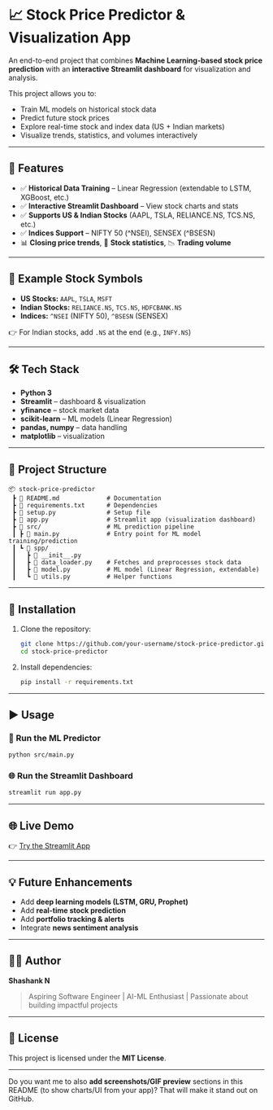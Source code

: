 

# 📈 Stock Price Predictor & Visualization App

An end-to-end project that combines **Machine Learning-based stock price prediction** with an **interactive Streamlit dashboard** for visualization and analysis.

This project allows you to:

* Train ML models on historical stock data
* Predict future stock prices
* Explore real-time stock and index data (US + Indian markets)
* Visualize trends, statistics, and volumes interactively

---

## 🚀 Features

- ✅ **Historical Data Training** – Linear Regression (extendable to LSTM, XGBoost, etc.)
- ✅ **Interactive Streamlit Dashboard** – View stock charts and stats
- ✅ **Supports US & Indian Stocks** (AAPL, TSLA, RELIANCE.NS, TCS.NS, etc.)
- ✅ **Indices Support** – NIFTY 50 (^NSEI), SENSEX (^BSESN)
- 📊 **Closing price trends**, 📌 **Stock statistics**, 📉 **Trading volume**

---

## 🔑 Example Stock Symbols

* **US Stocks:** `AAPL`, `TSLA`, `MSFT`
* **Indian Stocks:** `RELIANCE.NS`, `TCS.NS`, `HDFCBANK.NS`
* **Indices:** `^NSEI` (NIFTY 50), `^BSESN` (SENSEX)

👉 For Indian stocks, add `.NS` at the end (e.g., `INFY.NS`)

---

## 🛠️ Tech Stack

* **Python 3**
* **Streamlit** – dashboard & visualization
* **yfinance** – stock market data
* **scikit-learn** – ML models (Linear Regression)
* **pandas, numpy** – data handling
* **matplotlib** – visualization

---

## 📂 Project Structure

```
📦 stock-price-predictor
 ┣ 📜 README.md             # Documentation
 ┣ 📜 requirements.txt      # Dependencies
 ┣ 📜 setup.py              # Setup file
 ┣ 📜 app.py                # Streamlit app (visualization dashboard)
 ┣ 📂 src/                  # ML prediction pipeline
 ┃ ┣ 📜 main.py             # Entry point for ML model training/prediction
 ┃ ┗ 📂 spp/
 ┃   ┣ 📜 __init__.py
 ┃   ┣ 📜 data_loader.py    # Fetches and preprocesses stock data
 ┃   ┣ 📜 model.py          # ML model (Linear Regression, extendable)
 ┃   ┗ 📜 utils.py          # Helper functions
```

---

## 🔧 Installation

1. Clone the repository:

   ```bash
   git clone https://github.com/your-username/stock-price-predictor.git
   cd stock-price-predictor
   ```

2. Install dependencies:

   ```bash
   pip install -r requirements.txt
   ```

---

## ▶️ Usage

### 🧠 Run the ML Predictor

```bash
python src/main.py
```

### 🌐 Run the Streamlit Dashboard

```bash
streamlit run app.py
```

---

## 🌐 Live Demo

👉 [Try the Streamlit App](https://your-app-link.streamlit.app)

---

## 💡 Future Enhancements

* Add **deep learning models (LSTM, GRU, Prophet)**
* Add **real-time stock prediction**
* Add **portfolio tracking & alerts**
* Integrate **news sentiment analysis**

---

## 👨‍💻 Author

**Shashank N**

> Aspiring Software Engineer | AI-ML Enthusiast | Passionate about building impactful projects

---

## 📄 License

This project is licensed under the **MIT License**.

---



Do you want me to also **add screenshots/GIF preview** sections in this README (to show charts/UI from your app)? That will make it stand out on GitHub.
